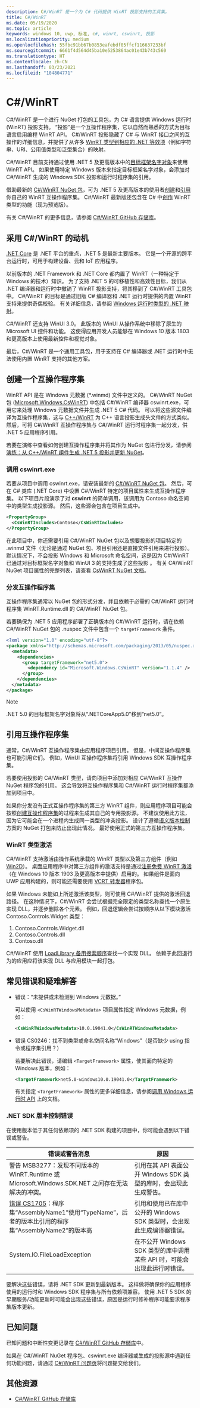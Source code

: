 ```yaml
---
description: C#/WinRT 是一个为 C# 代码提供 WinRT 投影支持的工具集。
title: C#/WinRT
ms.date: 05/19/2020
ms.topic: article
keywords: windows 10, uwp, 标准, c#, winrt, cswinrt, 投影
ms.localizationpriority: medium
ms.openlocfilehash: 55fbc91bb67b0853eafebdf05ffcf116637233bf
ms.sourcegitcommit: 6661f4d564d45ba10e5253864ac01e43b743c560
ms.translationtype: HT
ms.contentlocale: zh-CN
ms.lasthandoff: 03/23/2021
ms.locfileid: "104804771"
---
```

# <a name="cwinrt"></a>C#/WinRT

C#/WinRT 是一个进行 NuGet 打包的工具包，为 C# 语言提供 Windows 运行时 (WinRT) 投影支持。 “投影”是一个互操作程序集，它以自然而熟悉的方式为目标语言启用编程 WinRT API。 C#/WinRT 投影隐藏了 C# 与 WinRT 接口之间的互操作的详细信息，并提供了从许多 [WinRT 类型到相应的 .NET 等效项](../winrt-components/net-framework-mappings-of-windows-runtime-types.md)（例如字符串、URI、公用值类型和泛型集合）的映射。

C#/WinRT 目前支持通过使用 .NET 5 及更高版本中的[目标框架名字对象](/windows/apps/desktop/modernize/desktop-to-uwp-enhance#net-5-use-the-target-framework-moniker-option)来使用 WinRT API。 如果使用特定 Windows 版本来指定目标框架名字对象，会添加对 C#/WinRT 生成的 Windows SDK 投影和运行时程序集的引用。

借助最新的 [C#/WinRT NuGet 包](https://www.nuget.org/packages/Microsoft.Windows.CsWinRT/)，可为 .NET 5 及更高版本的使用者[创建](#create-an-interop-assembly)和[引用](#reference-an-interop-assembly)你自己的 WinRT 互操作程序集。 C#/WinRT 最新版还包含在 C# 中[创作](create-windows-runtime-component-cswinrt.md) WinRT 类型的功能（现为预览版）。

有关 C#/WinRT 的更多信息，请参阅 [C#/WinRT GitHub 存储库](https://aka.ms/cswinrt/repo)。

## <a name="motivation-for-cwinrt"></a>采用 C#/WinRT 的动机

[.NET Core](/dotnet/core/) 是 .NET 平台的重点，.NET 5 是最新主要版本。 它是一个开源的跨平台运行时，可用于构建设备、云和 IoT 应用程序。

以前版本的 .NET Framework 和 .NET Core 都内置了 WinRT（一种特定于 Windows 的技术）知识。 为了支持 .NET 5 的可移植性和高效性目标，我们从 .NET 编译器和运行时中撤销了 WinRT 投影支持，将其移到了 C#/WinRT 工具包中。 C#/WinRT 的目标是通过旧版 C# 编译器和 .NET 运行时提供的内置 WinRT 支持来提供奇偶校验。 有关详细信息，请参阅 [Windows 运行时类型的 .NET 映射](../winrt-components/net-framework-mappings-of-windows-runtime-types.md)。

C#/WinRT 还支持 WinUI 3.0。 此版本的 WinUI 从操作系统中移除了原生的 Microsoft UI 控件和功能。 这使得应用开发人员能够在 Windows 10 版本 1803 和更高版本上使用最新控件和视觉对象。

最后，C#/WinRT 是一个通用工具包，用于支持在 C# 编译器或 .NET 运行时中无法使用内置 WinRT 支持的其他方案。

## <a name="create-an-interop-assembly"></a>创建一个互操作程序集

WinRT API 是在 Windows 元数据 (\*.winmd) 文件中定义的。 C#/WinRT NuGet 包 ([Microsoft.Windows.CsWinRT](https://www.nuget.org/packages/Microsoft.Windows.CsWinRT/)) 中包括 C#/WinRT 编译器 cswinrt.exe，可用它来处理 Windows 元数据文件并生成 .NET 5 C# 代码。 可以将这些源文件编译为互操作程序集，这与 [C++/WinRT](../cpp-and-winrt-apis/index.md) 为 C++ 语言投影生成头文件的方式类似。 然后，可将 C#/WinRT 互操作程序集与 C#/WinRT 运行时程序集一起分发，供 .NET 5 应用程序引用。

若要在演练中查看如何创建互操作程序集并将其作为 NuGet 包进行分发，请参阅[演练：从 C++/WinRT 组件生成 .NET 5 投影并更新 NuGet](net-projection-from-cppwinrt-component.md)。

### <a name="invoke-cswinrtexe"></a>调用 cswinrt.exe

若要从项目中调用 cswinrt.exe，请安装最新的 [C#/WinRT NuGet 包](https://www.nuget.org/packages/Microsoft.Windows.CsWinRT/)。 然后，可在 C# 类库 (.NET Core) 中设置 C#/WinRT 特定的项目属性来生成互操作程序集。 以下项目片段演示了对 **cswinrt** 的简单调用，该调用为 Contoso 命名空间中的类型生成投影源。 然后，这些源会包含在项目生成中。

```xml
<PropertyGroup>
  <CsWinRTIncludes>Contoso</CsWinRTIncludes>
</PropertyGroup>
```

在此项目中，你还需要引用 C#/WinRT NuGet 包以及想要投影的项目特定的 .winmd 文件（无论是通过 NuGet 包、项目引用还是直接文件引用来进行投影）。 默认情况下，不会投影 Windows 和 Microsoft 命名空间，这是因为 C#/WinRT 已通过对目标框架名字对象和 WinUI 3 的支持生成了这些投影 。 有关 C#/WinRT NuGet 项目属性的完整列表，请查看 [CsWinRT NuGet 文档](https://github.com/microsoft/CsWinRT/blob/master/nuget/readme.md)。

### <a name="distribute-the-interop-assembly"></a>分发互操作程序集

互操作程序集通常以 NuGet 包的形式分发，并且依赖于必需的 C#/WinRT 运行时程序集 WinRT.Runtime.dll 的 C#/WinRT NuGet 包。

若要确保为 .NET 5 应用程序部署了正确版本的 C#/WinRT 运行时，请在依赖 C#/WinRT NuGet 包的 .nuspec 文件中包含一个 `targetFramework` 条件。

```xml
<?xml version="1.0" encoding="utf-8"?>
<package xmlns="http://schemas.microsoft.com/packaging/2013/05/nuspec.xsd">
  <metadata>
    <dependencies>
      <group targetFramework="net5.0">
        <dependency id="Microsoft.Windows.CsWinRT" version="1.1.4" />
      </group>
    </dependencies>
  </metadata>
</package>
```

> [!NOTE]
> .NET 5.0 的目标框架名字对象将从“.NETCoreApp5.0”移到“net5.0”。

## <a name="reference-an-interop-assembly"></a>引用互操作程序集

通常，C#/WinRT 互操作程序集由应用程序项目引用。 但是，中间互操作程序集也可能引用它们。 例如，WinUI 互操作程序集将引用 Windows SDK 互操作程序集。

若要使用投影的 C#/WinRT 类型，请向项目中添加对相应 C#/WinRT 互操作 NuGet 程序包的引用。 这会导致将互操作程序集和 C#/WinRT 运行时程序集都添加到项目中。

如果你分发没有正式互操作程序集的第三方 WinRT 组件，则应用程序项目可能会按照[创建互操作程序集](#create-an-interop-assembly)的过程来生成其自己的专用投影源。 不建议使用此方法，因为它可能会在一个进程内生成同一类型的冲突投影。 设计了遵循[语义版本控制](https://semver.org)方案的 NuGet 打包来防止出现此情况。 最好使用正式的第三方互操作程序集。

### <a name="winrt-type-activation"></a>WinRT 类型激活

C#/WinRT 支持激活由操作系统承载的 WinRT 类型以及第三方组件（例如 [Win2D](https://www.nuget.org/packages/Win2D.uwp/)）。 桌面应用程序中对第三方组件的激活支持是通过[注册免费 WinRT 激活](https://blogs.windows.com/windowsdeveloper/2019/04/30/enhancing-non-packaged-desktop-apps-using-windows-runtime-components/)（在 Windows 10 版本 1903 及更高版本中提供）启用的。 如果组件是面向 UWP 应用构建的，则可能还需要使用 [VCRT 转发器](https://www.nuget.org/packages/Microsoft.VCRTForwarders.140/)程序包。

如果 Windows 未能如上所述激活该类型，则可使用 C#/WinRT 提供的激活回退路径。 在这种情况下，C#/WinRT 会尝试根据完全限定的类型名称查找一个原生实现 DLL，并逐步删除各个元素。 例如，回退逻辑会尝试按顺序从以下模块激活 Contoso.Controls.Widget 类型：

1. Contoso.Controls.Widget.dll
2. Contoso.Controls.dll
3. Contoso.dll

C#/WinRT 使用 [LoadLibrary 备用搜索顺序](/windows/win32/dlls/dynamic-link-library-search-order#alternate-search-order-for-desktop-applications)查找一个实现 DLL。 依赖于此回退行为的应用应将该实现 DLL 与应用模块一起打包。

## <a name="common-errors-and-troubleshooting"></a>常见错误和疑难解答

- 错误：“未提供或未检测到 Windows 元数据。”

  可以使用 `<CsWinRTWindowsMetadata>` 项目属性指定 Windows 元数据，例如：
  ```xml
  <CsWinRTWindowsMetadata>10.0.19041.0</CsWinRTWindowsMetadata>
  ```
  
- 错误 CS0246：找不到类型或命名空间名称“Windows”（是否缺少 using 指令或程序集引用？）

  若要解决此错误，请编辑 `<TargetFramework>` 属性，使其面向特定的 Windows 版本，例如：
  ```xml
  <TargetFramework>net5.0-windows10.0.19041.0</TargetFramework>
  ```
  有关指定 `<TargetFramework>` 属性的更多详细信息，请参阅[调用 Windows 运行时 API](/windows/apps/desktop/modernize/desktop-to-uwp-enhance) 上的文档。


### <a name="net-sdk-versioning-errors"></a>.NET SDK 版本控制错误

在使用版本低于其任何依赖项的 .NET SDK 构建的项目中，你可能会遇到以下错误或警告。

| 错误或警告消息 | 原因 |
|--------------------------|--------|
| 警告 MSB3277：发现不同版本的 WinRT.Runtime 或 Microsoft.Windows.SDK.NET 之间存在无法解决的冲突。 | 引用在其 API 表面公开 Windows SDK 类型的库时，会出现此生成警告。 |
| [错误 CS1705](/dotnet/csharp/language-reference/compiler-messages/cs1705)：程序集“AssemblyName1”使用“TypeName”，后者的版本比引用的程序集“AssemblyName2”的版本高 | 引用和使用已在库中公开的 Windows SDK 类型时，会出现此生成编译器错误。 |
| System.IO.FileLoadException | 在不公开 Windows SDK 类型的库中调用某些 API 时，可能会出现此运行时错误。 |

要解决这些错误，请将 .NET SDK 更新到最新版本。 这样做将确保你的应用程序使用的运行时和 Windows SDK 程序集与所有依赖项兼容。 使用 .NET 5 SDK 的早期服务/功能更新时可能会出现这些错误，原因是运行时修补程序可能要求程序集版本更新。

## <a name="known-issues"></a>已知问题

已知问题和中断性变更记录在 [C#/WinRT GitHub 存储库](https://aka.ms/cswinrt/repo)中。

如果在 C#/WinRT NuGet 程序包、cswinrt.exe 编译器或生成的投影源中遇到任何功能问题，请通过 [C#/WinRT 问题页](https://github.com/microsoft/CsWinRT/issues)将问题提交给我们。

## <a name="additional-resources"></a>其他资源

* [C#/WinRT GitHub 存储库](https://aka.ms/cswinrt/repo)
